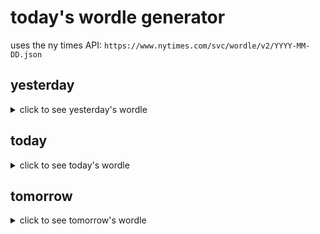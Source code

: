 # today's wordle generator

uses the ny times API: `https://www.nytimes.com/svc/wordle/v2/YYYY-MM-DD.json`

## yesterday

<details>
    <summary>click to see yesterday's wordle</summary>

    livid

</details>

## today

<details>
    <summary>click to see today's wordle</summary>

    pitch

</details>

## tomorrow

<details>
    <summary>click to see tomorrow's wordle</summary>

    borne

</details>
